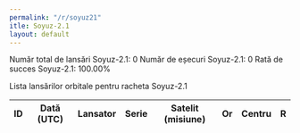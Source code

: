 ```yaml
---
permalink: "/r/soyuz21"
itle: Soyuz-2.1
layout: default
---
```


Număr total de lansări Soyuz-2.1: 0
Număr de eșecuri Soyuz-2.1: 0
Rată de succes Soyuz-2.1: 100.00%

Lista lansărilor orbitale pentru racheta Soyuz-2.1


| ID   | Dată (UTC)   | Lansator   | Serie   | Satelit (misiune)   | Or   | Centru   | R   |
|------|--------------|------------|---------|---------------------|------|----------|-----|

